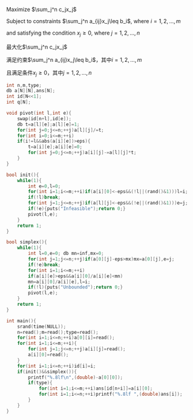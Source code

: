 Maximize $\sum_j^n c_jx_j$

Subject to constraints $\sum_j^n a_{ij}x_j\leq b_i$, where $i=1,2,...,m$

and satisfying the condition $x_j\geq 0$, where $j=1,2,...,n$

最大化$\sum_j^n c_jx_j$

满足约束$\sum_j^n a_{ij}x_j\leq b_i$，其中$i=1,2,...,m$

且满足条件$x_j\geq 0$，其中$j=1,2,...,n$
```c++
int n,m,type;
db a[N][N],ans[N];
int id[N<<1];
int q[N];

void pivot(int l,int e){
    swap(id[n+l],id[e]);
    db t=a[l][e];a[l][e]=1;
    for(int j=0;j<=n;++j)a[l][j]/=t;
    for(int i=0;i<=m;++i)
	if(i!=l&&abs(a[i][e])>eps){
        t=a[i][e];a[i][e]=0;
        for(int j=0;j<=n;++j)a[i][j]-=a[l][j]*t;
	}
}

bool init(){
    while(1){
        int e=0,l=0;
        for(int i=1;i<=m;++i)if(a[i][0]<-eps&&(!l||(rand()&1)))l=i;
        if(!l)break;
        for(int j=1;j<=n;++j)if(a[l][j]<-eps&&(!e||(rand()&1)))e=j;
        if(!e){puts("Infeasible");return 0;}
        pivot(l,e);
    }
    return 1;
}

bool simplex(){
    while(1){
        int l=0,e=0; db mn=inf,mx=0;
        for(int j=1;j<=n;++j)if(a[0][j]-eps>mx)mx=a[0][j],e=j;
        if(!e)break;
        for(int i=1;i<=m;++i)
		if(a[i][e]>eps&&a[i][0]/a[i][e]<mn)
        mn=a[i][0]/a[i][e],l=i;
        if(!l){puts("Unbounded");return 0;}
        pivot(l,e);
    }
    return 1;
}

int main(){
    srand(time(NULL));
    n=read();m=read();type=read();
    for(int i=1;i<=n;++i)a[0][i]=read();
    for(int i=1;i<=m;++i){
        for(int j=1;j<=n;++j)a[i][j]=read();
        a[i][0]=read();
    }
    for(int i=1;i<=n;++i)id[i]=i;
    if(init()&&simplex()){
        printf("%.8lf\n",(double)-a[0][0]);
        if(type){
            for(int i=1;i<=m;++i)ans[id[n+i]]=a[i][0];
            for(int i=1;i<=n;++i)printf("%.8lf ",(double)ans[i]);
        }
    }
}

```